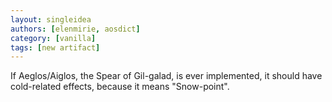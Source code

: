 ```yaml
---
layout: singleidea
authors: [elenmirie, aosdict]
category: [vanilla]
tags: [new artifact]
---
```

If Aeglos/Aiglos, the Spear of Gil-galad, is ever implemented, it should have cold-related effects, because it means "Snow-point".
